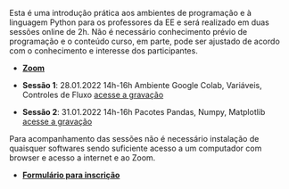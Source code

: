 Esta é uma introdução prática aos ambientes de programação e à linguagem Python para os professores da EE e será realizado em duas sessões online de 2h. Não é necessário conhecimento prévio de programação e o conteúdo curso, em parte, pode ser ajustado de acordo com o conhecimento e interesse dos participantes.

* [**Zoom**](https://zoom.us/j/93200048589?pwd=b0JwNGEwMnBsNHMxVTFCb252ZmhyQT09)

* **Sessão 1**: 28.01.2022 14h-16h Ambiente Google Colab, Variáveis, Controles de Fluxo [acesse a gravação](http://meusite.mackenzie.br/rogerio/videos/EE_mack_python_intro_1_20220128.mp4)
* **Sessão 2**: 31.01.2022 14h-16h Pacotes Pandas, Numpy, Matplotlib [acesse a gravação](http://meusite.mackenzie.br/rogerio/videos/EE_mack_python_intro_1_20220131.mp4)

Para acompanhamento das sessões não é necessário instalação de quaisquer softwares sendo suficiente acesso a um computador com browser e acesso a internet e ao Zoom.

* [**Formulário para inscrição**](https://docs.google.com/forms/d/e/1FAIpQLScXwIcoW9gJBKW1W25C2E3NlksVl0bhdWRD9O1D0dsYG2OkAw/viewform?usp=sf_link)
